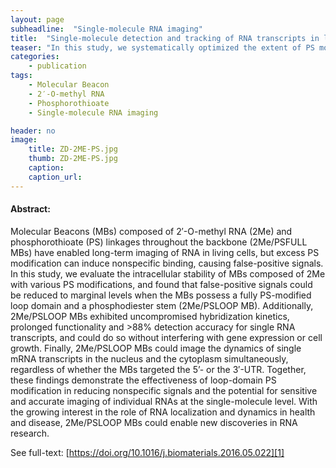 ```yaml
---
layout: page
subheadline:  "Single-molecule RNA imaging"
title:  "Single-molecule detection and tracking of RNA transcripts in living cells using phosphorothioate-optimized 2′-O-methyl RNA molecular beacons"
teaser: "In this study, we systematically optimized the extent of PS modification of the 2Me backbone and successfully created a new molecular beacon platform that overcomes the shortcomings (false-positive signals) associated with conventional MBs."
categories:
    - publication
tags:
    - Molecular Beacon
    - 2′-O-methyl RNA
    - Phosphorothioate
    - Single-molecule RNA imaging

header: no
image:
    title: ZD-2ME-PS.jpg
    thumb: ZD-2ME-PS.jpg
    caption: 
    caption_url: 
---
```



#### Abstract:

Molecular Beacons (MBs) composed of 2′-O-methyl RNA (2Me) and phosphorothioate (PS) linkages throughout the backbone (2Me/PSFULL MBs) have enabled long-term imaging of RNA in living cells, but excess PS modification can induce nonspecific binding, causing false-positive signals. In this study, we evaluate the intracellular stability of MBs composed of 2Me with various PS modifications, and found that false-positive signals could be reduced to marginal levels when the MBs possess a fully PS-modified loop domain and a phosphodiester stem (2Me/PSLOOP MB). Additionally, 2Me/PSLOOP MBs exhibited uncompromised hybridization kinetics, prolonged functionality and >88% detection accuracy for single RNA transcripts, and could do so without interfering with gene expression or cell growth. Finally, 2Me/PSLOOP MBs could image the dynamics of single mRNA transcripts in the nucleus and the cytoplasm simultaneously, regardless of whether the MBs targeted the 5’- or the 3′-UTR. Together, these findings demonstrate the effectiveness of loop-domain PS modification in reducing nonspecific signals and the potential for sensitive and accurate imaging of individual RNAs at the single-molecule level. With the growing interest in the role of RNA localization and dynamics in health and disease, 2Me/PSLOOP MBs could enable new discoveries in RNA research.

See full-text: [https://doi.org/10.1016/j.biomaterials.2016.05.022][1]

 [1]: https://doi.org/10.1016/j.biomaterials.2016.05.022